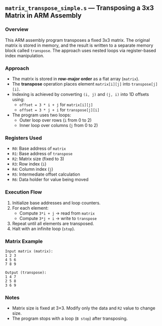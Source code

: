 ## `matrix_transpose_simple.s` — Transposing a 3x3 Matrix in ARM Assembly

### Overview
This ARM assembly program transposes a fixed 3x3 matrix. The original matrix is stored in memory, and the result is written to a separate memory block called `transpose`. The approach uses nested loops via register-based index manipulation.

### Approach
- The matrix is stored in **row-major order** as a flat array (`matrix`).
- The **transpose** operation places element `matrix[i][j]` into `transpose[j][i]`.
- Indexing is achieved by converting `(i, j)` and `(j, i)` into 1D offsets using:
  - `offset = 3 * i + j` for `matrix[i][j]`
  - `offset = 3 * j + i` for `transpose[j][i]`
- The program uses two loops:
  - Outer loop over rows (`i` from 0 to 2)
  - Inner loop over columns (`j` from 0 to 2)

### Registers Used
- `R0`: Base address of `matrix`
- `R1`: Base address of `transpose`
- `R2`: Matrix size (fixed to 3)
- `R3`: Row index (`i`)
- `R4`: Column index (`j`)
- `R5`: Intermediate offset calculation
- `R6`: Data holder for value being moved

### Execution Flow
1. Initialize base addresses and loop counters.
2. For each element:
   - Compute `3*i + j` → read from `matrix`
   - Compute `3*j + i` → write to `transpose`
3. Repeat until all elements are transposed.
4. Halt with an infinite loop (`stop`).

### Matrix Example
```
Input matrix (matrix):
1 2 3
4 5 6
7 8 9

Output (transpose):
1 4 7
2 5 8
3 6 9
```

### Notes
- Matrix size is fixed at 3×3. Modify only the data and `R2` value to change size.
- The program stops with a loop (`B stop`) after transposing.
